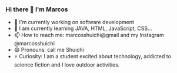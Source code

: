 ### Hi there 👋 I'm Marcos


- 🔭 I'm currently working on software development
- 🌱 I am currently learning JAVA, HTML, JavaScript, CSS...
- 📫 How to reach me: marcosshuichi@gmail and my Instagram @marcosshuichi
- 😄 Pronouns: call me Shuichi
- ⚡ Curiosity: I am a student excited about technology, addicted to science fiction and I love outdoor activities.


<div>
  <a href="https://www.instagram.com/marcosshuichi/">
    <img height="180em" src="https:

